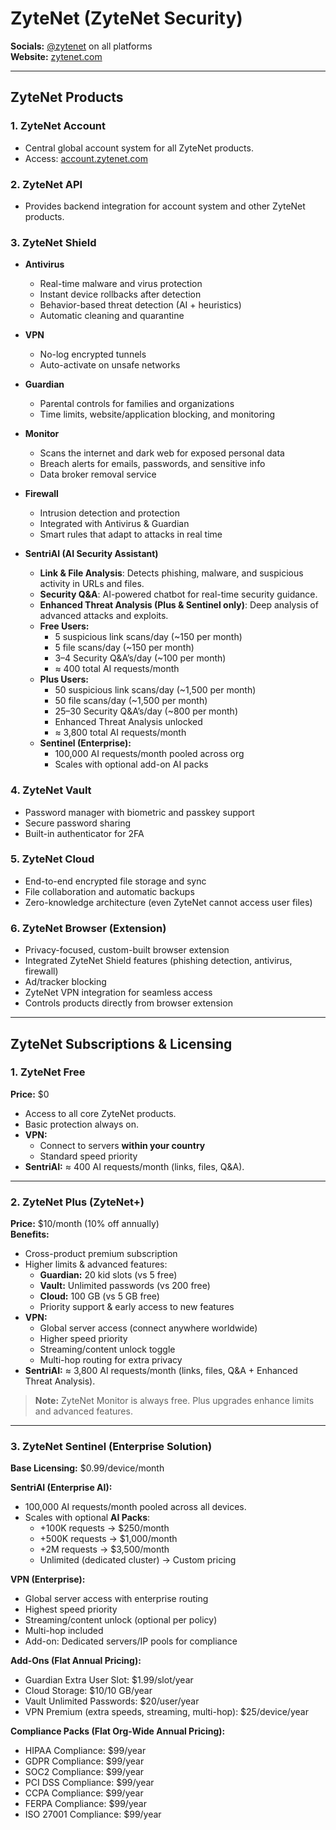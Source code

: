 # ZyteNet (ZyteNet Security)  
**Socials:** [@zytenet](https://twitter.com/zytenet) on all platforms  
**Website:** [zytenet.com](https://zytenet.com)  

---

## ZyteNet Products  

### 1. ZyteNet Account  
- Central global account system for all ZyteNet products.  
- Access: [account.zytenet.com](https://account.zytenet.com)  

### 2. ZyteNet API  
- Provides backend integration for account system and other ZyteNet products.  

### 3. ZyteNet Shield  
- **Antivirus**  
  - Real-time malware and virus protection  
  - Instant device rollbacks after detection  
  - Behavior-based threat detection (AI + heuristics)  
  - Automatic cleaning and quarantine  

- **VPN**  
  - No-log encrypted tunnels  
  - Auto-activate on unsafe networks  

- **Guardian**  
  - Parental controls for families and organizations  
  - Time limits, website/application blocking, and monitoring  

- **Monitor**  
  - Scans the internet and dark web for exposed personal data  
  - Breach alerts for emails, passwords, and sensitive info  
  - Data broker removal service  

- **Firewall**  
  - Intrusion detection and protection  
  - Integrated with Antivirus & Guardian  
  - Smart rules that adapt to attacks in real time  

- **SentriAI (AI Security Assistant)**  
  - **Link & File Analysis**: Detects phishing, malware, and suspicious activity in URLs and files.  
  - **Security Q&A**: AI-powered chatbot for real-time security guidance.  
  - **Enhanced Threat Analysis (Plus & Sentinel only)**: Deep analysis of advanced attacks and exploits.  
  - **Free Users:**  
    - 5 suspicious link scans/day (~150 per month)  
    - 5 file scans/day (~150 per month)  
    - 3–4 Security Q&A’s/day (~100 per month)  
    - ≈ 400 total AI requests/month  
  - **Plus Users:**  
    - 50 suspicious link scans/day (~1,500 per month)  
    - 50 file scans/day (~1,500 per month)  
    - 25–30 Security Q&A’s/day (~800 per month)  
    - Enhanced Threat Analysis unlocked  
    - ≈ 3,800 total AI requests/month  
  - **Sentinel (Enterprise):**  
    - 100,000 AI requests/month pooled across org  
    - Scales with optional add-on AI packs  

### 4. ZyteNet Vault  
- Password manager with biometric and passkey support  
- Secure password sharing  
- Built-in authenticator for 2FA  

### 5. ZyteNet Cloud  
- End-to-end encrypted file storage and sync  
- File collaboration and automatic backups  
- Zero-knowledge architecture (even ZyteNet cannot access user files)  

### 6. ZyteNet Browser (Extension)  
- Privacy-focused, custom-built browser extension  
- Integrated ZyteNet Shield features (phishing detection, antivirus, firewall)  
- Ad/tracker blocking  
- ZyteNet VPN integration for seamless access  
- Controls products directly from browser extension  

---

## ZyteNet Subscriptions & Licensing  

### 1. ZyteNet Free  
**Price:** $0  
- Access to all core ZyteNet products.  
- Basic protection always on.  
- **VPN:**  
  - Connect to servers **within your country**  
  - Standard speed priority  
- **SentriAI:** ≈ 400 AI requests/month (links, files, Q&A).  

---

### 2. ZyteNet Plus (ZyteNet+)  
**Price:** $10/month (10% off annually)  
**Benefits:**  
- Cross-product premium subscription  
- Higher limits & advanced features:  
  - **Guardian:** 20 kid slots (vs 5 free)  
  - **Vault:** Unlimited passwords (vs 200 free)  
  - **Cloud:** 100 GB (vs 5 GB free)  
  - Priority support & early access to new features  
- **VPN:**  
  - Global server access (connect anywhere worldwide)  
  - Higher speed priority  
  - Streaming/content unlock toggle  
  - Multi-hop routing for extra privacy  
- **SentriAI:** ≈ 3,800 AI requests/month (links, files, Q&A + Enhanced Threat Analysis).  

> **Note:** ZyteNet Monitor is always free. Plus upgrades enhance limits and advanced features.  

---

### 3. ZyteNet Sentinel (Enterprise Solution)  
**Base Licensing:** $0.99/device/month  

**SentriAI (Enterprise AI):**  
- 100,000 AI requests/month pooled across all devices.  
- Scales with optional **AI Packs**:  
  - +100K requests → $250/month  
  - +500K requests → $1,000/month  
  - +2M requests → $3,500/month  
  - Unlimited (dedicated cluster) → Custom pricing  

**VPN (Enterprise):**  
- Global server access with enterprise routing  
- Highest speed priority  
- Streaming/content unlock (optional per policy)  
- Multi-hop included  
- Add-on: Dedicated servers/IP pools for compliance  

**Add-Ons (Flat Annual Pricing):**  
- Guardian Extra User Slot: $1.99/slot/year  
- Cloud Storage: $10/10 GB/year  
- Vault Unlimited Passwords: $20/user/year  
- VPN Premium (extra speeds, streaming, multi-hop): $25/device/year  

**Compliance Packs (Flat Org-Wide Annual Pricing):**  
- HIPAA Compliance: $99/year  
- GDPR Compliance: $99/year  
- SOC2 Compliance: $99/year  
- PCI DSS Compliance: $99/year  
- CCPA Compliance: $99/year  
- FERPA Compliance: $99/year  
- ISO 27001 Compliance: $99/year  